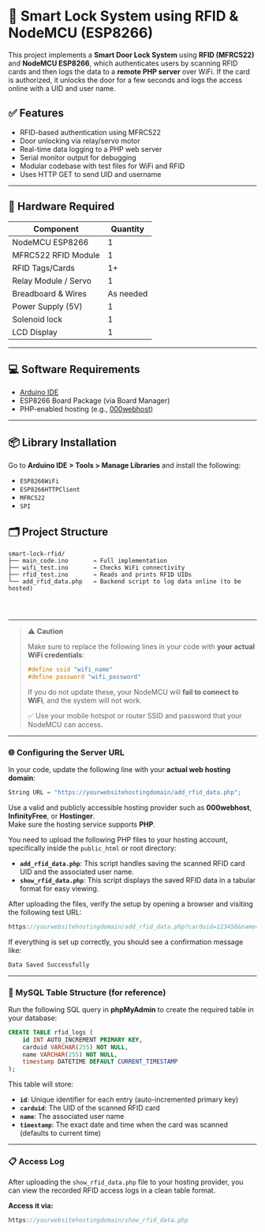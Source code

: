 # 🔐 Smart Lock System using RFID & NodeMCU (ESP8266)

This project implements a **Smart Door Lock System** using **RFID (MFRC522)** and **NodeMCU ESP8266**, which authenticates users by scanning RFID cards and then logs the data to a **remote PHP server** over WiFi. If the card is authorized, it unlocks the door for a few seconds and logs the access online with a UID and user name.


## ✅ Features

- RFID-based authentication using MFRC522
- Door unlocking via relay/servo motor
- Real-time data logging to a PHP web server
- Serial monitor output for debugging
- Modular codebase with test files for WiFi and RFID
- Uses HTTP GET to send UID and username

---

## 🔧 Hardware Required

| Component             | Quantity |
|----------------------|----------|
| NodeMCU ESP8266      | 1        |
| MFRC522 RFID Module  | 1        |
| RFID Tags/Cards      | 1+       |
| Relay Module / Servo | 1        |
| Breadboard & Wires   | As needed |
| Power Supply (5V)    | 1        |
| Solenoid lock        | 1        |
| LCD Display          | 1        |

---

## 💻 Software Requirements

- [Arduino IDE](https://www.arduino.cc/en/software)
- ESP8266 Board Package (via Board Manager)
- PHP-enabled hosting (e.g., [000webhost](https://www.000webhost.com/))

---

## 📦 Library Installation

Go to **Arduino IDE > Tools > Manage Libraries** and install the following:

- `ESP8266WiFi`
- `ESP8266HTTPClient`
- `MFRC522`
- `SPI`



## 🗂️ Project Structure

```plaintext
smart-lock-rfid/
├── main_code.ino       → Full implementation
├── wifi_test.ino       → Checks WiFi connectivity
├── rfid_test.ino       → Reads and prints RFID UIDs
└── add_rfid_data.php   → Backend script to log data online (to be hosted)




```

---

> ⚠️ **Caution**
>
> Make sure to replace the following lines in your code with **your actual WiFi credentials**:
>
> ```cpp
> #define ssid "wifi_name"
> #define password "wifi_password"
> ```
>
> If you do not update these, your NodeMCU will **fail to connect to WiFi**, and the system will not work.
>
> ✅ Use your mobile hotspot or router SSID and password that your NodeMCU can access.


---

### 🌐 Configuring the Server URL

In your code, update the following line with your **actual web hosting domain**:

```cpp
String URL = "https://yourwebsitehostingdomain/add_rfid_data.php";
```

Use a valid and publicly accessible hosting provider such as **000webhost**, **InfinityFree**, or **Hostinger**.  
Make sure the hosting service supports **PHP**.

You need to upload the following PHP files to your hosting account, specifically inside the `public_html` or root directory:

- **`add_rfid_data.php`**: This script handles saving the scanned RFID card UID and the associated user name.
- **`show_rfid_data.php`**: This script displays the saved RFID data in a tabular format for easy viewing.

After uploading the files, verify the setup by opening a browser and visiting the following test URL:

```cpp
https://yourwebsitehostingdomain/add_rfid_data.php?carduid=123456&name=Test
```

If everything is set up correctly, you should see a confirmation message like:

```cpp
Data Saved Successfully
```

---

### 📌 MySQL Table Structure (for reference)

Run the following SQL query in **phpMyAdmin** to create the required table in your database:

```sql
CREATE TABLE rfid_logs (
    id INT AUTO_INCREMENT PRIMARY KEY,
    carduid VARCHAR(255) NOT NULL,
    name VARCHAR(255) NOT NULL,
    timestamp DATETIME DEFAULT CURRENT_TIMESTAMP
);
```

This table will store:

- **`id`**: Unique identifier for each entry (auto-incremented primary key)
- **`carduid`**: The UID of the scanned RFID card
- **`name`**: The associated user name
- **`timestamp`**: The exact date and time when the card was scanned (defaults to current time)


---

### 📋 Access Log

After uploading the `show_rfid_data.php` file to your hosting provider, you can view the recorded RFID access logs in a clean table format.

**Access it via:**

```cpp
https://yourwebsitehostingdomain/show_rfid_data.php
```


